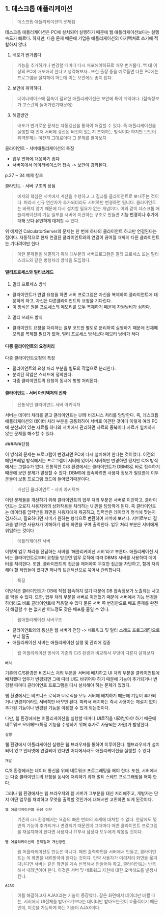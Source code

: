 
## 1. 데스크톱 애플리케이션

> 데스크톱 애플리케이션의 문제점

데스크톱 애플리케이션은 PC에 설치되어 실행하기 때문에 웹 애플리케이션보다는 실행 속도가 빠르다.
하지만, 다음 문제 때문에 기업용 애플리케이션의 아키텍쳐로 쓰기에 적합하지 않다.

1) 배포가 번거롭다
> 기능을 추가하거나 변경할 때마다 다시 배포해야하므로 매우 번거롭다.
> 백 대 이상의 PC에 배포애햐 한다고 생각해보자..
> 또한 출장 중을 예로들면 다른 PC에는 프로그램을 설치해야 하는데 이는 보안에도 좋지 않다.


2) 보안에 취약하다.
> 데이터베이스에 접속이 필요한 애플리케이션은 보안에 특이 취약하다. (접속정보가 고스란히 들어가있기때문에)

3) 해결방안
> 배포가 번거로운 문제는 자동갱신을 통하여 해결할 수 있다.
> 즉 애플리케이션을 실행할 때 먼저 서버에 갱신된 버전이 있는지 조회하는 방식이다
> 하지만 보안이 취약문제는 여전히 그대로이다 그 문제를 알아보자


클라이언트 - 서버애플리케이션의 특징
- 업무 변화에 대응하기 쉽다
- 서버쪽에서 데이터베이스와 접속 -> 보안이 강화된다.

p.27 ~ 34 예제 참조

클라인트 - 서버 구조의 장점
> 예제의 핵심은 서버에서 계산을 수행하고 그 결과를 클라이언트로 보내주는 것이다.
> 따라서 신규 연산자가 추가되더라도 서버쪽만 변경하면 됩니다. 클라이언트는 바뀌지 않기 때문에 다시 설치할 필요가 없는 개념이다.
> 이와 같이 데스크톱 애플리케이션의 기능 일부를 서버에 이관하는 구조로 만들면 **기능 변경이나 추가에 대해 보다 유연하게 대처**할 수 있다.

위 예제인 CalculatorServer의 문제는 한 번에 하나의 클라이언트 하고만 연결된다는 점이다.
자동적으로 현재 연결된 클라이언트와의 연결이 끊어질 때까지 다른 클라이언트는 기다려야만 한다

> 이런 문제들을 해결하기 위해 대부분의 서버프로그램은 멀티 프로세스 또는 멀티 스레드와 같은 병행처리 방식을 도입했다.


#### 멀티프로세스와 멀티쓰레드

1) 멀티 프로세스 방식 
- 클라이언트가 연결 요청을 하면 서버 프로그램은 자신을 복제하여 클라이언트에 대응하게 하고, 자신은 다른클라이언트의 요청을 기다린다.
- 이 방식은 원본 프로세스의 메모리를 모두 복제하기 때문에 자원낭비가 심하다.

2) 멀티 쓰레드 방식
- 클라이언트 요청을 처리하는 일부 코드만 별도로 분리하여 실행하기 때문에 전체메모리를 복제할 필요가 없어, 멀티 프로세스 방식보다 메모리 낭비가 적다

#### 다중 클라이언트의 요청처리

다중 클라이언트요청의 특징
- 클라이언트의 요청 처리 부분을 별도의 작업으로 분리한다.
- 분리된 작업은 스레드에 정의한다.
- 다중 클라이언트의 요청이 동시에 병행 처리된다.


#### 클라이언트 - 서버 아키텍처의 진화

> 전통적인 클라이언트 서버 아키텍쳐

서버는 데이터 처리를 맡고 클라이언트는 UI와 비즈니스 처리를 담당한다.
즉, 데스크톱 애플리케이션의 데이터 처리 부분을 공통화하여 서버로 이관한 것이다
이렇게 여러 PC에 분산되어 있는 자료를 하나의 서버에서 관리하면 자료의 중복이나 자료가 일치하지 않는 문제를 해소할 수 있다.

######단점

이 방식의 문제는 프로그램이 변경되면 PC에 다시 설치해야 한다는 것이었다. 
이전의 메인프레임 방식에서는 프로그램이 서버에 있어서 서버쪽만 변경하면 됬지만 C/S 방식에서는 그럴수가 없다.
전통적인 C/S 환경에서는 클라이언트가 DBMS로 바로 접속하기 때문에 보안 문제가 발생할 수 있다.
DBMS에 접속하려면 사용자 정보가 필요한데 이부분들이 보통 프로그램 코드에 들어있기때문이다.

> 개선된 클라이언트 - 서버 아키텍쳐

이런 문제들을 개선하기 위해 클라이언트의 업무 처리 부분은 서버로 이관하고, 클라이언트는 오로지 사용자와의 상화작용을 처리하는 UI만을 담당하게 된다.
즉 클라이언트는 데이터를 입력받을 화면을 사용자에게 제공하고, 입력받은 데이터가 형식에 맞는지 검사하고,  필요하다면 서버가 원하는 형식으로 변환하여 서버에 보낸다.
서버로부터 결과를 받으면 사용자가 이해하기 쉽게 화면을 꾸며 출력한다.
업무 처리 부분은 서버에게 위임하는 것이다

> 애플리케이션 서버

이렇게 업무 처리를 전담하는 서버를 '애플리케이션 서버'라고 부른다.
애플리케이션 서버는 클라이언트로부터 요청을 받으면 업무 로직에 따라 DBMS 서버를 사용하여 데이터를 처리한다.
또한, 클라이언트의 접근을 제어하여 무효한 접근을 차단하고, 함께 처리해야 할 작업들이 있다면 하나의 트랜잭션으로 묶어서 관리합니다.

>  특징

이방식은 클라이언트가 DB에 직접 접속하지 않기 때문에 DB 접속정보가 노출되는 사고를 막을 수 있다.
또한, 업무 처리 부분을 서버로 이전했기 때문에 서버에서 기능 변경을 하더라도 바로 클라이언트에 적용할 수 있다
물론 서버 쪽 변경만으로 배포 문제를 완전히 해결할 수 는 없지만 어느정도 잦은 배포를 줄일 수 있다.


> 웹애플리케이션 서버구조
- 클라이언트와의 통신은 웹 서버가 전담 -> 네트워크 및 멀티 스레드 프로그래밍으로부터 탈출
- 애플리케이션 서버는 애플리케이션 실행 및 관리에 집중


> 웹 어플리케이션 방식이 기존의 C/S 환경과 비교해서 무엇이 다른지 살펴보자

	배치
기존의 C/S환경은 비즈니스 처리 부분을 서버에 배치하고 UI 처리 부분을 클라이언트에 배치했다
업무가 변경되면 그에 따라 UI도 바뀌어야 하기 때문에 기능이 추가되거나 변경될 때마다 클라이언트 프로그램을 다시 설치해야 하는 문제가 있었다.

웹 환경에서는 비즈니스 로직과 UI로직을 모두 서버에 배치하기 때문에 기능이 추가되거나 변경되더라도 서버쪽만 바꾸면 된다. 따라서 배치하는 즉시 사용자는 재설치 없이 추가된 기능이나 변경된 기능을 이용할 수 있게 되는것이다.

다만, 웹 환경에서는 어플리케이션을 실행할 때마다 UI로직을 내려받아야 하기 때문에 네트워크 오버헤드(특정 기능을 수행하기 위해 추가로 사용되는 자원)가 발생한다.

	실행
웹 환경에서 어플리케이션 실행은 웹 브라우져를 통하여 이루어진다. 
웹브라우저가 설치되어 있고 인터넷에 연결되어 있다면 어디에서라도 애플리케이션을 실행할 수 있다.


	개발
C/S 환경에서는 데이터 통신을 위해 네트워크 프로그래밍을 해야 한다. 
또한, 서버에서는 다중 클라이언트의 요청을 동시에 처리하기 위해 멀티 스레드 프로그래밍을 해야 한다.

그러나 웹 환경에서는 웹 브라우저와 웹 서버가 그부분을 대신 처리해주고, 개발자는 단지 어떤 업무를 처리하고 무엇을 출력할 것인가에 대해서만 고민하면 되게 된것이다.


	웹 어플리케이션의 등장 이유
> 기존의 c/s 환경에서는 요즘의 빠른 변화의 추세에 대처할 수 없다.
> 한달에도 몇 번씩 기능이 추가되거나 변경되기 때문인데
> 그때마다 매번 클라이언트 프로그램을 재설치해야 한다면 사용자나 IT부서 담당자 모두에게 악몽일 것이다.

	웹 어플리케이션의 문제점과 개선방안
> 웹 어플리케이션도 만능은 아니다.
> 매번 출력화면을 서버에서 만들고, 클라이언트는 이 화면을 내려받아야 한다는 것이다.
> 만약 사용자가 이리저리 화면을 옮겨 다닌다면 서버는 같은 화면을 계속 반복해서 만들어야 하고, 클라이언트는 반복해서 내려받아야 한다.
> 이것은 서버 및 네트워크 자원에 대한 오버헤드를 발생시킨다.

	AJAX 
> 이를 해결하고자 AJAX라는 기술이 등장했다.
> 같은 화면에서 데이터만 바뀔 때는, 서버에서 UI전체를 받아오기보다는 데이터만 받아오는것이 효율적이기 때문인데, 이것을 가능하게 하는 기술이 AJAX이다.

	











